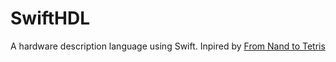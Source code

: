 # SwiftHDL

A hardware description language using Swift.
Inpired by [From Nand to Tetris](https://www.nand2tetris.org)
